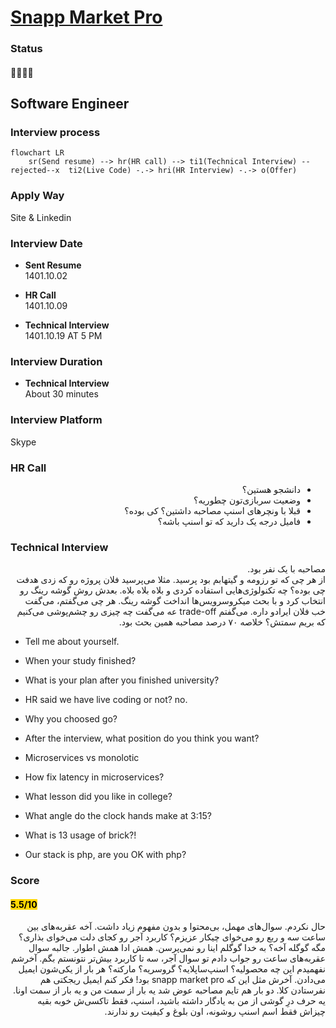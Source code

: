 # [Snapp Market Pro](https://pro.snapp.market/)

### Status
#### 📜📞🔧❌
## Software Engineer
### Interview process
```mermaid
flowchart LR
    sr(Send resume) --> hr(HR call) --> ti1(Technical Interview) --rejected--x  ti2(Live Code) -.-> hri(HR Interview) -.-> o(Offer)
```

### Apply Way
Site & Linkedin

### Interview Date
- **Sent Resume** <br />1401.10.02

- **HR Call**<br />1401.10.09

- **Technical Interview** <br>1401.10.19 AT 5 PM

### Interview Duration
- **Technical Interview** <br>About 30 minutes

### Interview Platform
Skype

### HR Call

<ul dir="rtl">
    <li>دانشجو هستین؟</li>
    <li>وضعیت سربازی‌تون چطوریه؟</li>
    <li>قبلا با ونچرهای اسنپ مصاحبه داشتین؟ کی بوده؟</li>
    <li>فامیل درجه یک دارید که تو اسنپ باشه؟</li>
</ul>


### Technical Interview

<p dir="rtl">
مصاحبه با یک نفر بود.
<br />
از هر چی که تو رزومه و گیتهابم بود پرسید. مثلا می‌پرسید فلان پروژه رو که زدی هدفت چی بوده؟ چه تکنولوژی‌هایی استفاده کردی و بلاه بلاه بلاه. بعدش روش گوشه رینگ رو انتخاب کرد و با بحث میکروسرویس‌ها انداخت گوشه رینگ. هر چی می‌گفتم، می‌گفت خب فلان ایرادو داره. می‌گفتم trade-off عه می‌گفت چه چیزی رو چشم‌پوشی می‌کنیم که بریم سمتش؟ خلاصه ۷۰ درصد مصاحبه همین بحث بود.
</p>

- Tell me about yourself.

- When your study finished?

- What is your plan after you finished university?

- HR said we have live coding or not? no.

- Why you choosed go?

- After the interview, what position do you think you want?

- Microservices vs monolotic

- How fix latency in microservices?

- What lesson did you like in college?

- What angle do the clock hands make at 3:15?

- What is 13 usage of brick?!

- Our stack is php, are you OK with php?

### Score
<h4><mark style="background-color:#ffd700">5.5/10</mark></h4>

<p dir="rtl">
حال نکردم. سوال‌های مهمل، بی‌محتوا و بدون مفهوم زیاد داشت. آخه عقربه‌های بین ساعت سه و ربع رو می‌خوای چیکار عزیزم؟ کاربرد آجر رو کجای دلت می‌خوای بذاری؟ مگه گوگله آخه؟ به خدا گوگلم اینا رو نمی‌پرسن. همش ادا همش اطوار. جالبه سوال عقربه‌های ساعت رو جواب دادم تو سوال آجر، سه تا کاربرد بیش‌تر نتونستم بگم. آخرشم نفهمیدم این چه محصولیه؟ اسنپ‌ساپلایه؟ گروسریه؟ مارکته؟ هر بار از یکی‌شون ایمیل می‌دادن. آخرش مثل این‌ که snapp market pro بود! فکر کنم ایمیل ریجکتی هم نفرستادن کلا. دو بار هم تایم مصاحبه عوض شد یه بار از سمت من و یه بار از سمت اونا. یه حرف درِ گوشی از من به یادگار داشته باشید، اسنپ، فقط تاکسی‌ش خوبه بقیه‌ چیزاش فقط اسم اسنپ روشونه، اون بلوغ و کیفیت رو ندارند.
</p>
